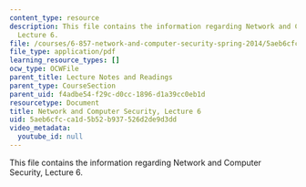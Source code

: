 ```yaml
---
content_type: resource
description: This file contains the information regarding Network and Computer Security,
  Lecture 6.
file: /courses/6-857-network-and-computer-security-spring-2014/5aeb6cfcca1d5b52b937526d2de9d3dd_MIT6_857S14_Lec06.pdf
file_type: application/pdf
learning_resource_types: []
ocw_type: OCWFile
parent_title: Lecture Notes and Readings
parent_type: CourseSection
parent_uid: f4adbe54-f29c-d0cc-1896-d1a39cc0eb1d
resourcetype: Document
title: Network and Computer Security, Lecture 6
uid: 5aeb6cfc-ca1d-5b52-b937-526d2de9d3dd
video_metadata:
  youtube_id: null
---
```

This file contains the information regarding Network and Computer Security, Lecture 6.